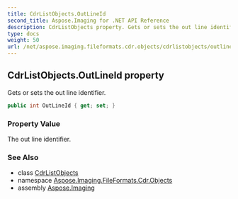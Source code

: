 ```yaml
---
title: CdrListObjects.OutLineId
second_title: Aspose.Imaging for .NET API Reference
description: CdrListObjects property. Gets or sets the out line identifier
type: docs
weight: 50
url: /net/aspose.imaging.fileformats.cdr.objects/cdrlistobjects/outlineid/
---
```

## CdrListObjects.OutLineId property

Gets or sets the out line identifier.

```csharp
public int OutLineId { get; set; }
```

### Property Value

The out line identifier.

### See Also

* class [CdrListObjects](../)
* namespace [Aspose.Imaging.FileFormats.Cdr.Objects](../../cdrlistobjects/)
* assembly [Aspose.Imaging](../../../)


